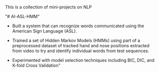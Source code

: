 This is a collection of mini-projects on NLP 

"# AI-ASL-HMM" 

* Built a system that can recognize words communicated using the American Sign Language (ASL).

* Trained a set of Hidden Markov Models (HMMs) using part of a preprocessed dataset of tracked hand and nose positions extracted from video to try and identify individual words from test sequences. 

* Experimented with model selection techniques including BIC, DIC, and K-fold Cross Validation"
